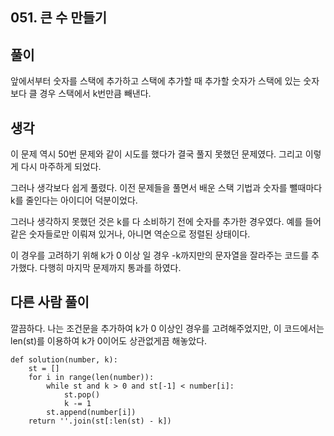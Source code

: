 ## 051. 큰 수 만들기

## 풀이

앞에서부터 숫자를 스택에 추가하고 스택에 추가할 때 추가할 숫자가 스택에 있는 숫자보다 클 경우 스택에서 k번만큼 빼낸다.

## 생각

이 문제 역시 50번 문제와 같이 시도를 했다가 결국 풀지 못했던 문제였다.
그리고 이렇게 다시 마주하게 되었다.

그러나 생각보다 쉽게 풀렸다.
이전 문제들을 풀면서 배운 스택 기법과 숫자를 뺄때마다 k를 줄인다는 아이디어 덕분이었다.

그러나 생각하지 못했던 것은 k를 다 소비하기 전에 숫자를 추가한 경우였다.
예를 들어 같은 숫자들로만 이뤄져 있거나, 아니면 역순으로 정렬된 상태이다.

이 경우를 고려하기 위해 k가 0 이상 일 경우 -k까지만의 문자열을 잘라주는 코드를 추가했다.
다행히 마지막 문제까지 통과를 하였다.

## 다른 사람 풀이
깔끔하다.
나는 조건문을 추가하여 k가 0 이상인 경우를 고려해주었지만, 이 코드에서는 len(st)를 이용하여 k가 0이어도 상관없게끔 해놓았다.
```
def solution(number, k):
    st = []
    for i in range(len(number)):
        while st and k > 0 and st[-1] < number[i]:
            st.pop()
            k -= 1
        st.append(number[i])
    return ''.join(st[:len(st) - k])
```

